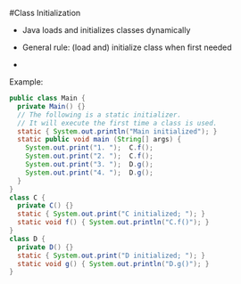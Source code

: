 #Class Initialization

- Java loads and initializes classes dynamically

- General rule: (load and) initialize class when first needed

-

Example:

```java
public class Main {
  private Main() {}
  // The following is a static initializer.
  // It will execute the first time a class is used.
  static { System.out.println("Main initialized"); }
  static public void main (String[] args) {
    System.out.print("1. ");  C.f();
    System.out.print("2. ");  C.f();
    System.out.print("3. ");  D.g();
    System.out.print("4. ");  D.g();
  }
}
class C {
  private C() {}
  static { System.out.print("C initialized; "); }
  static void f() { System.out.println("C.f()"); }
}
class D {
  private D() {}
  static { System.out.print("D initialized; "); }
  static void g() { System.out.println("D.g()"); }
}
```